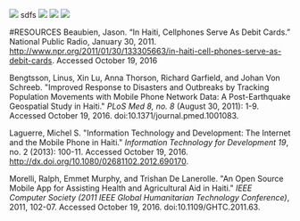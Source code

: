 <img src="http://vanessography.com/twilio/EDE-TXT%20poster.jpg" /> sdfs
<img src="http://vanessography.com/twilio/EDE-TXT01.jpg" />
<img src="http://vanessography.com/twilio/EDE-TXT02.jpg" />
<img src="http://vanessography.com/twilio/EDE-TXT03.jpg" />

#RESOURCES
Beaubien, Jason. “In Haiti, Cellphones Serve As Debit Cards.” National Public Radio, January 30, 2011. http://www.npr.org/2011/01/30/133305663/in-haiti-cell-phones-serve-as-debit-cards. Accessed October 19, 2016


Bengtsson, Linus, Xin Lu, Anna Thorson, Richard Garfield, and Johan Von Schreeb. "Improved Response to Disasters and Outbreaks by Tracking Population Movements with Mobile Phone Network Data: A Post-Earthquake Geospatial Study in Haiti." *PLoS Med 8, no. 8* (August 30, 2011): 1-9. Accessed October 19, 2016.  doi:10.1371/journal.pmed.1001083.


Laguerre, Michel S. "Information Technology and Development: The Internet and the Mobile Phone in Haiti." *Information Technology for Development 19*, no. 2 (2013): 100-11. Accessed October 19, 2016. http://dx.doi.org/10.1080/02681102.2012.690170.


Morelli, Ralph, Emmet Murphy, and Trishan De Lanerolle. "An Open Source Mobile App for Assisting Health and Agricultural Aid in Haiti." *IEEE Computer Society (2011 IEEE Global Humanitarian Technology Conference)*, 2011, 102-07. Accessed October 19, 2016. doi:10.1109/GHTC.2011.63.
